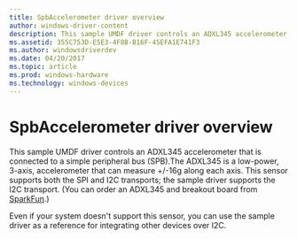 ```yaml
---
title: SpbAccelerometer driver overview
author: windows-driver-content
description: This sample UMDF driver controls an ADXL345 accelerometer that is connected to a simple peripheral bus (SPB).
ms.assetid: 355C753D-E5E3-4F8B-B16F-45EFA1E741F3
ms.author: windowsdriverdev
ms.date: 04/20/2017
ms.topic: article
ms.prod: windows-hardware
ms.technology: windows-devices
---
```


# SpbAccelerometer driver overview


This sample UMDF driver controls an ADXL345 accelerometer that is connected to a simple peripheral bus (SPB).The ADXL345 is a low-power, 3-axis, accelerometer that can measure +/-16g along each axis. This sensor supports both the SPI and I2C transports; the sample driver supports the I2C transport. (You can order an ADXL345 and breakout board from [SparkFun](http://go.microsoft.com/fwlink/p/?linkid=401463).)

Even if your system doesn't support this sensor, you can use the sample driver as a reference for integrating other devices over I2C.

 

 




